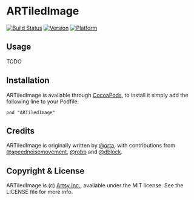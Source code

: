 # ARTiledImage

[![Build Status](https://travis-ci.org/dblock/ARTiledImage.png)](https://travis-ci.org/dblock/ARTiledImage)
[![Version](http://cocoapod-badges.herokuapp.com/v/ARTiledImage/badge.png)](http://cocoadocs.org/docsets/ARTiledImage)
[![Platform](http://cocoapod-badges.herokuapp.com/p/ARTiledImage/badge.png)](http://cocoadocs.org/docsets/ARTiledImage)

## Usage

TODO

## Installation

ARTiledImage is available through [CocoaPods](http://cocoapods.org), to install
it simply add the following line to your Podfile:

    pod "ARTiledImage"

## Credits

ARTiledImage is originally written by [@orta](https://github.com/orta), with contributions from [@speednoisemovement](https://github.com/speednoisemovement), [@robb](https://github.com/robb) and [@dblock](https://github.com/dblock).

## Copyright & License

ARTiledImage is (c) [Artsy Inc.](http://artsy.net), available under the MIT license. See the LICENSE file for more info.

